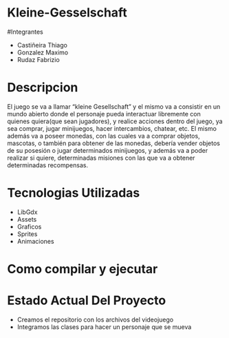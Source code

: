 # Kleine-Gesselschaft

#Integrantes
* Castiñeira Thiago
* Gonzalez Maximo
* Rudaz Fabrizio

# Descripcion

El juego se va a llamar “kleine Gesellschaft” y el mismo va a consistir en un mundo abierto donde el personaje pueda interactuar libremente con quienes quiera(que sean jugadores), y realice acciones dentro del juego, ya sea comprar, jugar minijuegos, hacer intercambios, chatear, etc. El mismo además va a poseer monedas, con las cuales va a comprar objetos, mascotas, o también para obtener de las monedas, debería vender objetos de su posesión o jugar determinados minijuegos, y además va a poder realizar si quiere, determinadas misiones con las que va a obtener determinadas recompensas.

# Tecnologias Utilizadas
* LibGdx
* Assets
* Graficos
* Sprites
* Animaciones

# Como compilar y ejecutar


# Estado Actual Del Proyecto
* Creamos el repositorio con los archivos del videojuego
* Integramos las clases para hacer un personaje que se mueva
